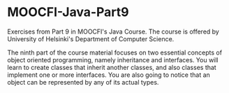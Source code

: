 ﻿# MOOCFI-Java-Part9

Exercises from Part 9 in MOOCFI's Java Course. The course is offered by University of Helsinki's Department of Computer Science. 

The ninth part of the course material focuses on two essential concepts of object oriented programming, namely inheritance and interfaces. You will learn to create classes that inherit another classes, and also classes that implement one or more interfaces. You are also going to notice that an object can be represented by any of its actual types.
